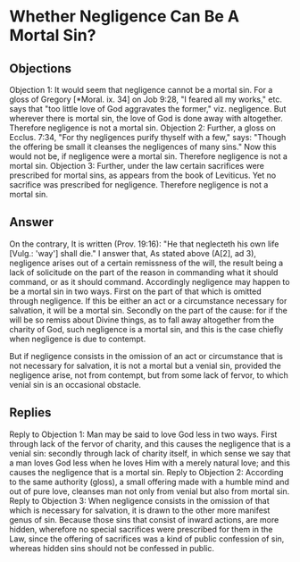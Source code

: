 # Whether Negligence Can Be A Mortal Sin?
## Objections
Objection 1: It would seem that negligence cannot be a mortal sin. For a gloss of Gregory [*Moral. ix. 34] on Job 9:28, "I feared all my works," etc. says that "too little love of God aggravates the former," viz. negligence. But wherever there is mortal sin, the love of God is done away with altogether. Therefore negligence is not a mortal sin.
Objection 2: Further, a gloss on Ecclus. 7:34, "For thy negligences purify thyself with a few," says: "Though the offering be small it cleanses the negligences of many sins." Now this would not be, if negligence were a mortal sin. Therefore negligence is not a mortal sin.
Objection 3: Further, under the law certain sacrifices were prescribed for mortal sins, as appears from the book of Leviticus. Yet no sacrifice was prescribed for negligence. Therefore negligence is not a mortal sin.
## Answer
On the contrary, It is written (Prov. 19:16): "He that neglecteth his own life [Vulg.: 'way'] shall die."
I answer that, As stated above (A[2], ad 3), negligence arises out of a certain remissness of the will, the result being a lack of solicitude on the part of the reason in commanding what it should command, or as it should command. Accordingly negligence may happen to be a mortal sin in two ways. First on the part of that which is omitted through negligence. If this be either an act or a circumstance necessary for salvation, it will be a mortal sin. Secondly on the part of the cause: for if the will be so remiss about Divine things, as to fall away altogether from the charity of God, such negligence is a mortal sin, and this is the case chiefly when negligence is due to contempt.

But if negligence consists in the omission of an act or circumstance that is not necessary for salvation, it is not a mortal but a venial sin, provided the negligence arise, not from contempt, but from some lack of fervor, to which venial sin is an occasional obstacle.
## Replies
Reply to Objection 1: Man may be said to love God less in two ways. First through lack of the fervor of charity, and this causes the negligence that is a venial sin: secondly through lack of charity itself, in which sense we say that a man loves God less when he loves Him with a merely natural love; and this causes the negligence that is a mortal sin.
Reply to Objection 2: According to the same authority (gloss), a small offering made with a humble mind and out of pure love, cleanses man not only from venial but also from mortal sin.
Reply to Objection 3: When negligence consists in the omission of that which is necessary for salvation, it is drawn to the other more manifest genus of sin. Because those sins that consist of inward actions, are more hidden, wherefore no special sacrifices were prescribed for them in the Law, since the offering of sacrifices was a kind of public confession of sin, whereas hidden sins should not be confessed in public.